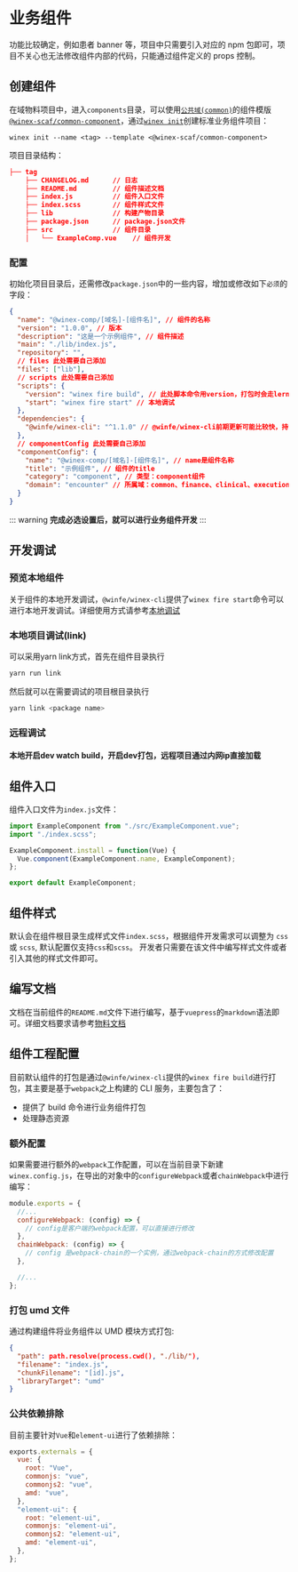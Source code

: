 # 业务组件

功能比较确定，例如患者 banner 等，项目中只需要引入对应的 npm 包即可，项目不关心也无法修改组件内部的代码，只能通过组件定义的 props 控制。

## 创建组件

在域物料项目中，进入`components`目录，可以使用[`公共域(common)`](http://172.16.6.214/webmaterials-common/scaffolds/component/)的组件模版[`@winex-scaf/common-component`](http://172.16.6.214/webmaterials-common/scaffolds/component/)，通过[`winex init`](https://cool-fe.github.io/docs-winex-cli/guide/init.html)创建标准业务组件项目：

```
winex init --name <tag> --template <@winex-scaf/common-component>
```

项目目录结构：

```json
├── tag
    ├── CHANGELOG.md      // 日志
    ├── README.md         // 组件描述文档
    ├── index.js          // 组件入口文件
    ├── index.scss        // 组件样式文件
    ├── lib               // 构建产物目录
    ├── package.json      // package.json文件
    ├── src               // 组件目录
    │   └── ExampleComp.vue    // 组件开发
```

### 配置

初始化项目目录后，还需修改`package.json`中的一些内容，增加或修改如下`必须`的字段：

```json
{
  "name": "@winex-comp/[域名]-[组件名]", // 组件的名称
  "version": "1.0.0", // 版本
  "description": "这是一个示例组件", // 组件描述
  "main": "./lib/index.js",
  "repository": "",
  // files 此处需要自己添加
  "files": ["lib"],
  // scripts 此处需要自己添加
  "scripts": {
    "version": "winex fire build", // 此处脚本命令用version，打包时会走lerna的钩子
    "start": "winex fire start" // 本地调试
  },
  "dependencies": {
    "@winfe/winex-cli": "^1.1.0" // @winfe/winex-cli前期更新可能比较快，持续关注winex-cli文档
  },
  // componentConfig 此处需要自己添加
  "componentConfig": {
    "name": "@winex-comp/[域名]-[组件名]", // name是组件名称
    "title": "示例组件", // 组件的title
    "category": "component", // 类型：component组件
    "domain": "encounter" // 所属域：common、finance、clinical、execution、person、encouter、record、knowledge、material
  }
}
```

::: warning
**完成必选设置后，就可以进行业务组件开发**
:::

## 开发调试
### 预览本地组件
关于组件的本地开发调试，`@winfe/winex-cli`提供了`winex fire start`命令可以进行本地开发调试。详细使用方式请参考[本地调试](/plugins/start.html)
### 本地项目调试(link)
可以采用yarn link方式，首先在组件目录执行
```bash
yarn run link
```
然后就可以在需要调试的项目根目录执行
```bash
yarn link <package name>
```


### 远程调试

#### 本地开启dev watch build，开启dev打包，远程项目通过内网ip直接加载

## 组件入口

组件入口文件为`index.js`文件：

```javascript
import ExampleComponent from "./src/ExampleComponent.vue";
import "./index.scss";

ExampleComponent.install = function(Vue) {
  Vue.component(ExampleComponent.name, ExampleComponent);
};

export default ExampleComponent;
```

## 组件样式

默认会在组件根目录生成样式文件`index.scss`，根据组件开发需求可以调整为 `css` 或 `scss`, 默认配置仅支持`css`和`scss`。
开发者只需要在该文件中编写样式文件或者引入其他的样式文件即可。

## 编写文档

文档在当前组件的`README.md`文件下进行编写，基于`vuepress`的`markdown`语法即可。详细文档要求请参考[物料文档](/guides/material-doc.html)

## 组件工程配置

目前默认组件的打包是通过`@winfe/winex-cli`提供的`winex fire build`进行打包，其主要是基于`webpack`之上构建的 CLI 服务，主要包含了：

- 提供了 build 命令进行业务组件打包
- 处理静态资源

### 额外配置

如果需要进行额外的`webpack`工作配置，可以在当前目录下新建`winex.config.js`，在导出的对象中的`configureWebpack`或者`chainWebpack`中进行编写：

```javascript
module.exports = {
  //...
  configureWebpack: (config) => {
    // config是客户端的webpack配置，可以直接进行修改
  },
  chainWebpack: (config) => {
    // config 是webpack-chain的一个实例，通过webpack-chain的方式修改配置
  },

  //...
};
```

### 打包 umd 文件

通过构建组件将业务组件以 UMD 模块方式打包:

```json
{
  "path": path.resolve(process.cwd(), "./lib/"),
  "filename": "index.js",
  "chunkFilename": "[id].js",
  "libraryTarget": "umd"
}
```

### 公共依赖排除

目前主要针对`Vue`和`element-ui`进行了依赖排除：

```javascript
exports.externals = {
  vue: {
    root: "Vue",
    commonjs: "vue",
    commonjs2: "vue",
    amd: "vue",
  },
  "element-ui": {
    root: "element-ui",
    commonjs: "element-ui",
    commonjs2: "element-ui",
    amd: "element-ui",
  },
};
```
